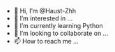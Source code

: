 - 👋 Hi, I’m @Haust-Zhh
- 👀 I’m interested in ...
- 🌱 I’m currently learning Python
- 💞️ I’m looking to collaborate on ...
- 📫 How to reach me ...

<!---
Haust-Zhh/Haust-Zhh is a ✨ special ✨ repository because its `README.md` (this file) appears on your GitHub profile.
You can click the Preview link to take a look at your changes.
--->
